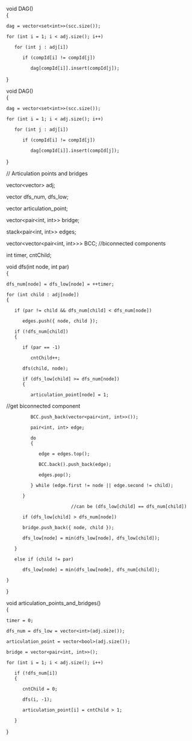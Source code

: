   
void DAG()  
{  
  
    dag = vector<set<int>>(scc.size());  
  
    for (int i = 1; i < adj.size(); i++)  
  
       for (int j : adj[i])  
  
          if (compId[i] != compId[j])  
  
             dag[compId[i]].insert(compId[j]);  
  
}  
  
void DAG()  
{  
  
    dag = vector<set<int>>(scc.size());  
  
    for (int i = 1; i < adj.size(); i++)  
  
       for (int j : adj[i])  
  
          if (compId[i] != compId[j])  
  
             dag[compId[i]].insert(compId[j]);  
  
}  
  
  
  
// Articulation points and bridges  
  
vector<vector<int>> adj;  
  
vector<int> dfs_num, dfs_low;  
  
vector<bool> articulation_point;  
  
vector<pair<int, int>> bridge;  
  
stack<pair<int, int>> edges;  
  
vector<vector<pair<int, int>>> BCC; //biconnected components  
  
int timer, cntChild;  
  
void dfs(int node, int par)  
{  
  
    dfs_num[node] = dfs_low[node] = ++timer;  
  
    for (int child : adj[node])  
    {  
  
       if (par != child && dfs_num[child] < dfs_num[node])  
  
          edges.push({ node, child });  
  
       if (!dfs_num[child])  
       {  
  
          if (par == -1)  
  
             cntChild++;  
  
          dfs(child, node);  
  
          if (dfs_low[child] >= dfs_num[node])  
          {  
  
             articulation_point[node] = 1;  
  
//get biconnected component  
  
             BCC.push_back(vector<pair<int, int>>());  
  
             pair<int, int> edge;  
  
             do  
             {  
  
                edge = edges.top();  
  
                BCC.back().push_back(edge);  
  
                edges.pop();  
  
             } while (edge.first != node || edge.second != child);  
  
          }  
  
                            //can be (dfs_low[child] == dfs_num[child])  
  
          if (dfs_low[child] > dfs_num[node])   
  
          bridge.push_back({ node, child });  
  
          dfs_low[node] = min(dfs_low[node], dfs_low[child]);  
  
       }  
  
       else if (child != par)  
  
          dfs_low[node] = min(dfs_low[node], dfs_num[child]);  
  
    }  
  
}  
  
void articulation_points_and_bridges()  
{  
  
    timer = 0;  
  
    dfs_num = dfs_low = vector<int>(adj.size());  
  
    articulation_point = vector<bool>(adj.size());  
  
    bridge = vector<pair<int, int>>();  
  
    for (int i = 1; i < adj.size(); i++)  
  
       if (!dfs_num[i])  
       {  
  
          cntChild = 0;  
  
          dfs(i, -1);  
  
          articulation_point[i] = cntChild > 1;  
  
       }  
  
}